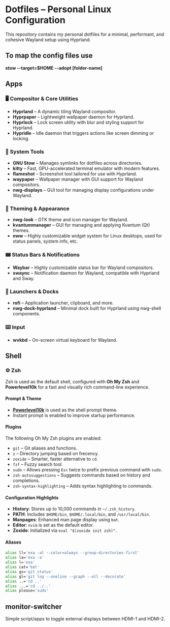 # Dotfiles – Personal Linux Configuration

This repository contains my personal dotfiles for a minimal, performant, and cohesive Wayland setup using Hyprland.

## To map the config files use
**stow --target=$HOME --adopt [folder-name]**  

## Apps

### 🖥️ Compositor & Core Utilities
- **Hyprland** – A dynamic tiling Wayland compositor.
- **Hyprpaper** – Lightweight wallpaper daemon for Hyprland.
- **Hyprlock** – Lock screen utility with blur and styling support for Hyprland.
- **Hypridle** – Idle daemon that triggers actions like screen dimming or locking.

### 🧰 System Tools
- **GNU Stow** – Manages symlinks for dotfiles across directories.
- **kitty** – Fast, GPU-accelerated terminal emulator with modern features.
- **flameshot** – Screenshot tool tailored for use with Hyprland.
- **waypaper** – Wallpaper manager with GUI support for Wayland compositors.
- **nwg-displays** – GUI tool for managing display configurations under Wayland.

### 🎨 Theming & Appearance
- **nwg-look** – GTK theme and icon manager for Wayland.
- **kvantummanager** – GUI for managing and applying Kvantum (Qt) themes.
- **eww** – Highly customizable widget system for Linux desktops, used for status panels, system info, etc.

### 📟 Status Bars & Notifications
- **Waybar** – Highly customizable status bar for Wayland compositors.
- **swaync** – Notification daemon for Wayland, compatible with Hyprland and Sway.

### 🚀 Launchers & Docks
- **rofi** – Application launcher, clipboard, and more.
- **nwg-dock-hyprland** – Minimal dock built for Hyprland using nwg-shell components.

### ⌨️ Input
- **wvkbd** – On-screen virtual keyboard for Wayland.


## Shell

### ⚙️ Zsh

Zsh is used as the default shell, configured with **Oh My Zsh** and **Powerlevel10k** for a fast and visually rich command-line experience.

#### Prompt & Theme

- **[Powerlevel10k](https://github.com/romkatv/powerlevel10k)** is used as the shell prompt theme.
- Instant prompt is enabled to improve startup performance.

#### Plugins

The following Oh My Zsh plugins are enabled:

- `git` – Git aliases and functions.
- `z` – Directory jumping based on frecency.
- `zoxide` – Smarter, faster alternative to `cd`.
- `fzf` – Fuzzy search tool.
- `sudo` – Allows pressing `Esc` twice to prefix previous command with `sudo`.
- `zsh-autosuggestions` – Suggests commands based on history and completions.
- `zsh-syntax-highlighting` – Adds syntax highlighting to commands.

#### Configuration Highlights

- **History**: Stores up to 10,000 commands in `~/.zsh_history`.
- **PATH**: Includes `$HOME/bin`, `$HOME/.local/bin`, and `/usr/local/bin`.
- **Manpages**: Enhanced man page display using `bat`.
- **Editor**: `nvim` is set as the default editor.
- **Zoxide**: Initialized via `eval "$(zoxide init zsh)"`.

#### Aliases

```sh
alias ll='exa -al --color=always --group-directories-first'
alias la='exa -a'
alias l='exa'
alias cat='bat'
alias gs='git status'
alias gl='git log --oneline --graph --all --decorate'
alias ..='cd ..'
alias ...='cd ../..'
alias please='sudo'
```
## monitor-switcher
Simple script/apps to toggle external displays between HDMI-1 and HDMI-2.
